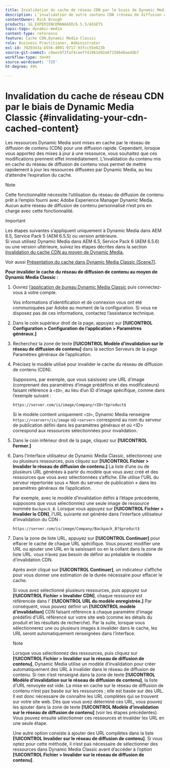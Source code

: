 ```yaml
---
title: Invalidation du cache de réseau CDN par le biais de Dynamic Media Classic
description: L’invalidation de votre contenu CDN (réseau de diffusion de contenu) mis en cache vous permet de mettre rapidement à jour les ressources diffusées par Dynamic Media Classic, au lieu d’attendre l’expiration du cache.
contentOwner: Rick Brough
products: SG_EXPERIENCEMANAGER/6.5.5/ASSETS
topic-tags: dynamic-media
content-type: reference
feature: Cache CDN,Dynamic Media Classic
role: Business Practitioner, Administrator
exl-id: 7020343a-b556-4091-9717-93fcc55e623b
source-git-commit: c9aec973faf4caef741961d92a6f258646aeddb7
workflow-type: tm+mt
source-wordcount: '725'
ht-degree: 49%

---
```


# Invalidation du cache de réseau CDN par le biais de Dynamic Media Classic {#invalidating-your-cdn-cached-content}

Les ressources Dynamic Media sont mises en cache par le réseau de diffusion de contenu (CDN) pour une diffusion rapide. Cependant, lorsque vous apportez des mises à jour à une ressource, vous souhaitez que ces modifications prennent effet immédiatement. L’invalidation du contenu mis en cache du réseau de diffusion de contenu vous permet de mettre rapidement à jour les ressources diffusées par Dynamic Media, au lieu d’attendre l’expiration du cache.

>[!NOTE]
>
>Cette fonctionnalité nécessite l’utilisation du réseau de diffusion de contenu prêt à l’emploi fourni avec Adobe Experience Manager Dynamic Media. Aucun autre réseau de diffusion de contenu personnalisé n’est pris en charge avec cette fonctionnalité.

>[!IMPORTANT]
>
>Les étapes suivantes s’appliquent uniquement à Dynamic Media dans AEM 6.5, Service Pack 5 (AEM 6.5.5) ou version antérieure.<br>Si vous utilisez Dynamic Media dans AEM 6.5, Service Pack 6 (AEM 6.5.6) ou une version ultérieure, suivez les étapes décrites dans la section  [Invalidation du cache CDN au moyen de Dynamic Media.](/help/assets/invalidate-cdn-cache-dynamic-media.md)

Voir aussi [Présentation du cache dans Dynamic Media Classic (Scene7)](https://helpx.adobe.com/fr/experience-manager/scene7/kb/base/caching-questions/scene7-caching-overview.html).

**Pour invalider le cache du réseau de diffusion de contenu au moyen de Dynamic Media Classic :**

1. Ouvrez [l’application de bureau Dynamic Media Classic](https://experienceleague.adobe.com/docs/dynamic-media-classic/using/intro/dynamic-media-classic-desktop-app.html?lang=en#system-requirements-dmc-app) puis connectez-vous à votre compte.

   Vos informations d’identification et de connexion vous ont été communiquées par Adobe au moment de la configuration. Si vous ne disposez pas de ces informations, contactez l’assistance technique.

1. Dans le coin supérieur droit de la page, appuyez sur **[!UICONTROL Configuration > Configuration de l’application > Paramètres généraux.]**
1. Recherchez la zone de texte **[!UICONTROL Modèle d’invalidation sur le réseau de diffusion de contenu]** dans la section Serveurs de la page Paramètres généraux de l’application.

1. Précisez le modèle utilisé pour invalider le cache du réseau de diffusion de contenu (CDN).

   Supposons, par exemple, que vous saisissiez une URL d’image (comprenant des paramètres d’image prédéfinis et des modificateurs) faisant référence à `<ID>`, au lieu d’un ID d’image spécifique, comme dans l’exemple suivant :

   `https://server.com/is/image/Company/<ID>?$product$`

   Si le modèle contient uniquement `<ID>`, Dynamic Media renseigne `https://<server>/is/image` où `<server>` correspond au nom du serveur de publication défini dans les paramètres généraux et où &lt;ID> correspond aux ressources sélectionnées pour invalidation.

1. Dans le coin inférieur droit de la page, cliquez sur **[!UICONTROL Fermer.]**
1. Dans l’interface utilisateur de Dynamic Media Classic, sélectionnez une ou plusieurs ressources, puis cliquez sur **[!UICONTROL Fichier > Invalider le réseau de diffusion de contenu.]** La liste d’une ou de plusieurs URL générées à partir du modèle que vous avez créé et des ressources que vous avez sélectionnées s’affiche. Elle utilise l’URL du serveur répertoriée sous « Nom du serveur de publication » dans les paramètres généraux de l’application.

   Par exemple, avec le modèle d’invalidation défini à l’étape précédente, supposons que vous sélectionniez une seule image de ressource nommée `Backpack_B`. Lorsque vous appuyez sur **[!UICONTROL Fichier > Invalider le CDN]**, l’URL suivante est générée dans l’interface utilisateur d’invalidation du CDN :

   `https://server.com/is/image/Company/Backpack_B?$product$`

1. Dans la zone de liste URL, appuyez sur **[!UICONTROL Continuer]** pour effacer le cache de chaque URL spécifique. Vous pouvez modifier une URL ou ajouter une URL en la saisissant ou en la collant dans la zone de liste URL. vous n’avez pas besoin de définir au préalable le modèle d’invalidation CDN.

   Après avoir cliqué sur **[!UICONTROL Continuer]**, un indicateur s’affiche pour vous donner une estimation de la durée nécessaire pour effacer le cache.

   Si vous avez sélectionné plusieurs ressources, puis appuyez sur **[!UICONTROL Fichier > Invalider CDN]**, chaque ressource est référencée dans l’ **[!UICONTROL URL du modèle enregistrée.]** Par conséquent, vous pouvez définir un  **[!UICONTROL modèle d’invalidation]** CDN faisant référence à chaque paramètre d’image prédéfini d’URL référencé sur votre site web (comme les détails du produit et les résultats de recherche). Par la suite, lorsque vous sélectionnerez une ou plusieurs images à invalider dans le cache, les URL seront automatiquement renseignées dans l’interface.

   >[!NOTE]
   >
   >Lorsque vous sélectionnez des ressources, puis cliquez sur **[!UICONTROL Fichier > Invalider sur le réseau de diffusion de contenu]**, Dynamic Media utilise un modèle d’invalidation pour créer automatiquement des URL à invalider dans le réseau de diffusion de contenu. Si rien n’est renseigné dans la zone de texte **[!UICONTROL Modèle d’invalidation sur le réseau de diffusion de contenu]**, la liste d’URL renvoyée est vide. La mise en cache sur le réseau de diffusion de contenu n’est pas basée sur les ressources ; elle est basée sur des URL. Il est donc nécessaire de connaître les URL complètes qui se trouvent sur votre site web. Dès que vous avez déterminé ces URL, vous pouvez les ajouter dans la zone de texte **[!UICONTROL Modèle d’invalidation sur le réseau de diffusion de contenu]** (voir les étapes précédentes). Vous pouvez ensuite sélectionner ces ressources et invalider les URL en une seule étape.
   >
   >Une autre option consiste à ajouter des URL complètes dans la liste **[!UICONTROL Invalider sur le réseau de diffusion de contenu]**. Si vous optez pour cette méthode, il n’est pas nécessaire de sélectionner des ressources dans Dynamic Media Classic avant d’accéder à l’option **[!UICONTROL Fichier > Invalider sur le réseau de diffusion de contenu]**.
